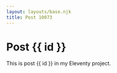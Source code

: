 ```yaml
---
layout: layouts/base.njk
title: Post 10073
---
```


# Post {{ id }}

This is post {{ id }} in my Eleventy project.
